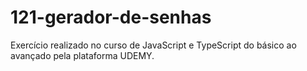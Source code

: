 # 121-gerador-de-senhas
Exercício realizado no curso de JavaScript e TypeScript do básico ao avançado pela plataforma UDEMY.
